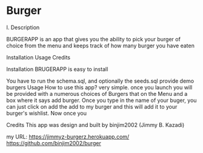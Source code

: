 # Burger
I. Description

BURGERAPP is an app that gives you the ability to pick your burger of choice from the menu and keeps track of how many burger you have eaten

Installation
Usage
Credits

Installation
BRUGERAPP is easy to install

You have to run the schema.sql, and optionally the seeds.sql provide demo burgers 
Usage
How to use this app? very simple. once you launch you will be provided with a numerous choices of Burgers that on the Menu and a box where it says add burger. Once you type in the name of your buger, you can just click on add the add to my burger and this will add it to your burger's wishlist. Now once you



Credits
This app was design and built by binjim2002 (Jimmy B. Kazadi)

my URL: https://jimmyz-burgerz.herokuapp.com/
https://github.com/binjim2002/burger